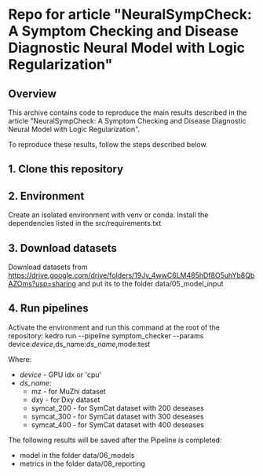 # Repo for article "NeuralSympCheck: A Symptom Checking and Disease Diagnostic Neural Model with Logic Regularization"

## Overview

This archive contains code to reproduce the main results described in the article "NeuralSympCheck: A Symptom Checking and Disease Diagnostic Neural Model with Logic Regularization". 

To reproduce these results, follow the steps described below.

## 1. Clone this repository

## 2. Environment

Create an isolated environment with venv or conda. Install the dependencies listed in the src/requirements.txt

## 3. Download datasets

Download datasets from https://drive.google.com/drive/folders/19Jv_4wwC6LM485hDf8O5uhYb8QbAZOms?usp=sharing and put its to the folder data/05_model_input

## 4. Run pipelines

Activate the environment and run this command at the root of the repository: 
    kedro run --pipeline symptom_checker --params device:*device*,ds_name:*ds_name*,mode:test

Where:
- *device* - GPU idx or 'cpu'
- *ds_name*:
    - mz - for MuZhi dataset
    - dxy - for Dxy dataset
    - symcat_200 - for SymCat dataset with 200 deseases
    - symcat_300 - for SymCat dataset with 300 deseases
    - symcat_400 - for SymCat dataset with 400 deseases

The following results will be saved after the Pipeline is completed:
- model in the folder data/06_models
- metrics in the folder data/08_reporting